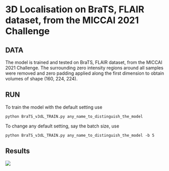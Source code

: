 # 3D Localisation on BraTS, FLAIR dataset, from the MICCAI 2021 Challenge
## DATA
 The model is trained and tested on BraTS, FLAIR dataset, from the MICCAI 2021 Challenge. The surrounding zero intensity regions around all samples were removed and zero padding applied along the first dimension to obtain volumes of shape (160, 224, 224).

## RUN
To train the model with the default setting use 

```python BraTS_v3dL_TRAIN.py any_name_to_distinguish_the_model ```

To change any default setting, say the batch size, use

```python BraTS_v3dL_TRAIN.py any_name_to_distinguish_the_model -b 5 ```

## Results

![](/../main/assets/brats.png)

